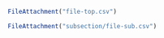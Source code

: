 <link rel="stylesheet" href="custom-styles.css">
<link rel="stylesheet" href="subsection/additional-styles.css">
<link rel="stylesheet" href="https://example.com/style.css">

```js
FileAttachment("file-top.csv")
```

```js
FileAttachment("subsection/file-sub.csv")
```
